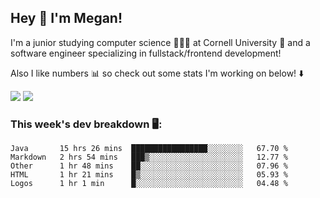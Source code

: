 ## Hey 👋 I'm Megan! 
I'm a junior studying computer science 👩🏻‍💻 at Cornell University 🐻 and a software engineer specializing in fullstack/frontend development!

Also I like numbers 📊 so check out some stats I'm working on below! ⬇️

<img src="https://github-readme-stats.meganyin13.vercel.app/api?username=meganyin13&show_icons=true&hide=stars&count_private=true" />

<img src="https://github-readme-stats.meganyin13.vercel.app/api/top-langs/?username=meganyin13&layout=compact&hide=Jupyter%20Notebook" />

### This week's dev breakdown 🖥:
<!--START_SECTION:waka-->
```text
Java       15 hrs 26 mins  █████████████████░░░░░░░░   67.70 % 
Markdown   2 hrs 54 mins   ███▒░░░░░░░░░░░░░░░░░░░░░   12.77 % 
Other      1 hr 48 mins    ██░░░░░░░░░░░░░░░░░░░░░░░   07.96 % 
HTML       1 hr 21 mins    █▒░░░░░░░░░░░░░░░░░░░░░░░   05.93 % 
Logos      1 hr 1 min      █░░░░░░░░░░░░░░░░░░░░░░░░   04.48 % 
```
<!--END_SECTION:waka-->
